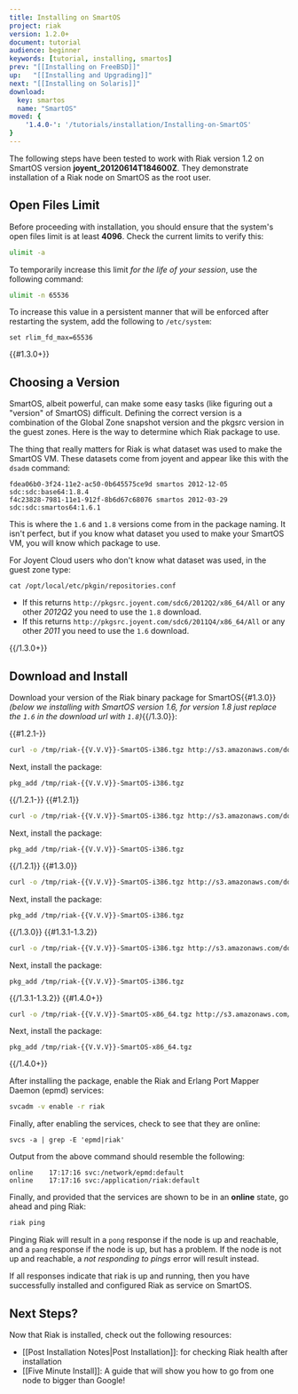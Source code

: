 ```yaml
---
title: Installing on SmartOS
project: riak
version: 1.2.0+
document: tutorial
audience: beginner
keywords: [tutorial, installing, smartos]
prev: "[[Installing on FreeBSD]]"
up:   "[[Installing and Upgrading]]"
next: "[[Installing on Solaris]]"
download:
  key: smartos
  name: "SmartOS"
moved: {
    '1.4.0-': '/tutorials/installation/Installing-on-SmartOS'
}
---
```


The following steps have been tested to work with Riak version 1.2 on SmartOS version <strong>joyent_20120614T184600Z</strong>. They demonstrate installation of a Riak node on SmartOS as the root user.

## Open Files Limit

Before proceeding with installation, you should ensure that the system's open
files limit is at least **4096**. Check the current limits to verify this:

```bash
ulimit -a
```

To temporarily increase this limit *for the life of your session*, use the following command:

```bash
ulimit -n 65536
```

To increase this value in a persistent manner that will be enforced after restarting the system, add the following to `/etc/system`:

```text
set rlim_fd_max=65536
```

{{#1.3.0+}}

## Choosing a Version

SmartOS, albeit powerful, can make some easy tasks (like figuring out a "version" of SmartOS) difficult. Defining the correct version is a combination of the Global Zone snapshot version and the pkgsrc version in the guest zones. Here is the way to determine which Riak package to use.

The thing that really matters for Riak is what dataset was used to make the SmartOS VM. These datasets come from joyent and appear like this with the `dsadm` command:

```
fdea06b0-3f24-11e2-ac50-0b645575ce9d smartos 2012-12-05 sdc:sdc:base64:1.8.4
f4c23828-7981-11e1-912f-8b6d67c68076 smartos 2012-03-29 sdc:sdc:smartos64:1.6.1
```

This is where the `1.6` and `1.8` versions come from in the package naming. It isn't perfect, but if you know what dataset you used to make your SmartOS VM, you will know which package to use.

For Joyent Cloud users who don't know what dataset was used, in the guest zone type:

```
cat /opt/local/etc/pkgin/repositories.conf
```

* If this returns `http://pkgsrc.joyent.com/sdc6/2012Q2/x86_64/All` or any other *2012Q2* you need to use the `1.8` download.
* If this returns `http://pkgsrc.joyent.com/sdc6/2011Q4/x86_64/All` or any other *2011* you need to use the `1.6` download.

{{/1.3.0+}}

## Download and Install

Download your version of the Riak binary package for SmartOS{{#1.3.0}} *(below we installing with SmartOS version 1.6, for version 1.8 just replace the `1.6` in the download url with `1.8`)*{{/1.3.0}}:

{{#1.2.1-}}

```bash
curl -o /tmp/riak-{{V.V.V}}-SmartOS-i386.tgz http://s3.amazonaws.com/downloads.basho.com/riak/{{V.V}}/{{V.V.V}}/smartos/11/riak-{{V.V.V}}-SmartOS-i386.tgz
```

Next, install the package:

```
pkg_add /tmp/riak-{{V.V.V}}-SmartOS-i386.tgz
```

{{/1.2.1-}}
{{#1.2.1}}

```bash
curl -o /tmp/riak-{{V.V.V}}-SmartOS-i386.tgz http://s3.amazonaws.com/downloads.basho.com/riak/{{V.V}}/{{V.V.V}}/smartos/11/riak-{{V.V.V}}-SmartOS-i386.tgz
```

Next, install the package:

```
pkg_add /tmp/riak-{{V.V.V}}-SmartOS-i386.tgz
```

{{/1.2.1}}
{{#1.3.0}}

```bash
curl -o /tmp/riak-{{V.V.V}}-SmartOS-i386.tgz http://s3.amazonaws.com/downloads.basho.com/riak/{{V.V}}/{{V.V.V}}/smartos/1.6/riak-{{V.V.V}}-SmartOS-i386.tgz
```

Next, install the package:

```
pkg_add /tmp/riak-{{V.V.V}}-SmartOS-i386.tgz
```

{{/1.3.0}}
{{#1.3.1-1.3.2}}

```bash
curl -o /tmp/riak-{{V.V.V}}-SmartOS-i386.tgz http://s3.amazonaws.com/downloads.basho.com/riak/{{V.V}}/{{V.V.V}}/smartos/1.8/riak-{{V.V.V}}-SmartOS-i386.tgz
```

Next, install the package:

```
pkg_add /tmp/riak-{{V.V.V}}-SmartOS-i386.tgz
```

{{/1.3.1-1.3.2}}
{{#1.4.0+}}

```bash
curl -o /tmp/riak-{{V.V.V}}-SmartOS-x86_64.tgz http://s3.amazonaws.com/downloads.basho.com/riak/{{V.V}}/{{V.V.V}}/smartos/1.8/riak-{{V.V.V}}-SmartOS-x86_64.tgz
```

Next, install the package:

```
pkg_add /tmp/riak-{{V.V.V}}-SmartOS-x86_64.tgz
```

{{/1.4.0+}}

After installing the package, enable the Riak and Erlang Port Mapper Daemon (epmd) services:

```bash
svcadm -v enable -r riak
```

Finally, after enabling the services, check to see that they are online:

```
svcs -a | grep -E 'epmd|riak'
```

Output from the above command should resemble the following:

```text
online    17:17:16 svc:/network/epmd:default
online    17:17:16 svc:/application/riak:default
```

Finally, and provided that the services are shown to be in an **online** state, go ahead and ping Riak:

```bash
riak ping
```

Pinging Riak will result in a `pong` response if the node is up and reachable, and a `pang` response if the node is up, but has a problem. If the node is not up and reachable, a *not responding to pings* error will result instead.

If all responses indicate that riak is up and running, then you have successfully installed and configured Riak as service on SmartOS.

Next Steps?
-----------

Now that Riak is installed, check out the following resources:

-   [[Post Installation Notes|Post Installation]]: for checking Riak health after installation
-   [[Five Minute Install]]: A  guide that will show you how to go from one
    node to bigger than Google!
